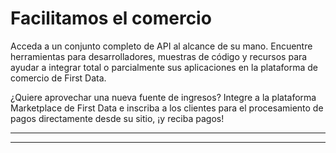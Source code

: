 # Facilitamos el comercio

Acceda a un conjunto completo de API al alcance de su mano. Encuentre herramientas para desarrolladores, muestras de código y recursos para ayudar a integrar total o parcialmente sus aplicaciones en la plataforma de comercio de First Data.

¿Quiere aprovechar una nueva fuente de ingresos? Integre a la plataforma Marketplace de First Data e inscriba a los clientes para el procesamiento de pagos directamente desde su sitio, ¡y reciba pagos!

---

<!-- type: row -->

<!-- type: card
title: Trabaja con los mejores
description: Especialistas dedicados y expertos de la industria que entienden las complejidades de su negocio.
-->

<!-- type: card
title: Entorno abierto
description: Ya sea que esté creando una solución todo en uno, buscando optimizar el cumplimiento de PCI, habilitar EMV o incluso algo más, nuestra plataforma abierta le permite ahorrar tiempo, dinero y recursos.
-->

<!-- type: card
title: Ventanilla única
description: Cree, pruebe, certifique y entregue aplicaciones ricas en pagos, todo a través de una única interfaz.
-->

<!-- type: row-end -->

<!-- type: row -->

<!-- type: card
title: Valor de extremo a extremo
description: Cree programas de recompensas para sus comerciantes o desarrolle aplicaciones de fidelización para nuestro Clover Marketplace.
-->

<!-- type: card
title: Soluciones personalizadas
description: Sean cuales sean las necesidades de su empresa, ya sea total, parcial o directa, tenemos su modelo de integración.
-->

<!-- type: card
title: Obtenga ingresos
description: aproveche uno de nuestros modelos comerciales comerciales flexibles y reciba pagos al registrar clientes para el procesamiento de pagos.
-->

<!-- type: row-end -->

---
